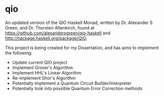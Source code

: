 # qio

An updated version of the QIO Haskell Monad, written by Dr. Alexander S Green, and Dr. Thorsten Altenkirch, found at https://github.com/alexandersgreen/qio-haskell and http://hackage.haskell.org/package/QIO. 

This project is being created for my Dissertation, and has aims to implement the following:
- Update current QIO project
- Implement Grover's Algorithm
- Implement HHL's Linear Algorithm
- Re-implement Shor's Algorithm
- Potentially implement a Quantum Circuit Builder/Interpreter
- Potentially look into possible Quantum Error Correction methods
